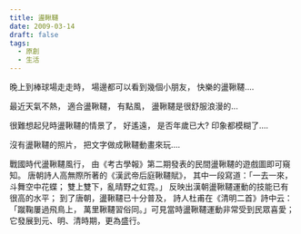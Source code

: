 ```yaml
---
title: 盪鞦韆
date: 2009-03-14
draft: false
tags:
  - 原創
  - 生活
---
```

晚上到棒球場走走時，
場邊都可以看到幾個小朋友，
快樂的盪鞦韆....

最近天氣不熱，
適合盪鞦韆，
有點風，
盪鞦韆是很舒服浪漫的...

很難想起兒時盪鞦韆的情景了，
好遙遠，
是否年歲已大?
印象都模糊了....

沒有盪鞦韆的照片，
把文字做成鞦韆動畫來玩....

戰國時代盪鞦韆風行，
由《考古學報》第二期發表的民間盪鞦韆的遊戲圖即可窺知。
唐朝詩人高無際所著的《漢武帝后庭鞦韆賦》，
其中一段寫道：「一去一來，斗舞空中花蝶；
雙上雙下，亂晴野之虹霓。」
反映出漢朝盪鞦韆運動的技能已有很高的水平；
到了唐朝，盪鞦韆已十分普及，
詩人杜甫在《清明二首》詩中云：「蹴鞠屢過飛鳥上，
萬里鞦韆習俗同。」可見當時盪鞦韆運動非常受到民眾喜愛；
它發展到元、明、清時期，更為盛行。 
